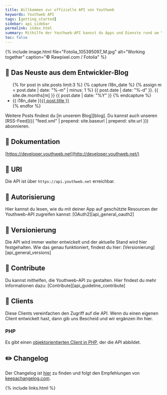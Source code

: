 ```yaml
---
title: Willkommen zur offizielle API von Youthweb
keywords: Youthweb API
tags: [getting_started]
sidebar: api_sidebar
permalink: index.html
summary: Mithilfe der Youthweb-API kannst du Apps und Dienste rund um Youthweb bauen. Auf dieser Seite findest du alle Informationen dazu und erhältst Updates über die neusten Änderungen.
toc: false
---
```


{% include image.html file="Fotolia_105395097_M.jpg" alt="Working together" caption="© Rawpixel.com / Fotolia" %}

## :tada: Das Neuste aus dem Entwickler-Blog

<ul class="past">
{% for post in site.posts limit:3 %}
{% capture i18n_date %}
{% assign m = post.date | date: "%-m" | minus: 1 %}
{{ post.date | date: "%-d" }}. {{ site.de.months[m] }} {{ post.date | date: "%Y" }}
{% endcapture %}
    <li><time>{{ i18n_date }}</time><a href="{{ post.url | remove: "/" }}">{{ post.title }}</a></li>
{% endfor %}
</ul>

Weitere Posts findest du [in unserem Blog][blog]. Du kannst auch unseren <span class="fa fa-rss"></span> [RSS-Feed]({{ "feed.xml" | prepend: site.baseurl | prepend: site.url }}) abonnieren.

## :book: Dokumentation

[https://developer.youthweb.net](http://developer.youthweb.net/)

## :link: URI

Die API ist über `https://api.youthweb.net` erreichbar.

## :key: Autorisierung

Hier kannst du lesen, wie du mit deiner App auf geschützte Resourcen der Youthweb-API zugreifen kannst: [OAuth2][api_general_oauth2]

## :memo: Versionierung

Die API wird immer weiter entwickelt und der aktuelle Stand wird hier festgehalten. Wie das genau funktioniert, findest du hier: [Versionierung][api_general_versions]

## :construction_worker: Contribute

Du kannst mithelfen, die Youthweb-API zu gestalten. Hier findest du mehr Informationen dazu: [Contribute][api_guideline_contribute]

## :electric_plug: Clients

Diese Clients vereinfachen den Zugriff auf die API. Wenn du einen eigenen Client entwickelt hast, dann gib uns Bescheid und wir ergänzen ihn hier.

### PHP

Es gibt einen [objektorientierten Client in PHP](https://github.com/youthweb/php-youthweb-api), der die API abbildet.

## :pencil2: Changelog

Der Changelog ist [hier](https://gitlab.com/youthweb/youthweb-api/blob/master/CHANGELOG.md) zu finden und folgt den Empfehlungen von [keepachangelog.com](http://keepachangelog.com/).

{% include links.html %}
